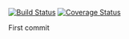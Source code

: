 [![Build Status](https://travis-ci.org/c10h22/graphql-vogels.svg?branch=master)](https://travis-ci.org/c10h22/graphql-vogels)
[![Coverage Status](https://coveralls.io/repos/c10h22/graphql-vogels/badge.svg?branch=master&service=github)](https://coveralls.io/github/c10h22/graphql-vogels?branch=master)

First commit